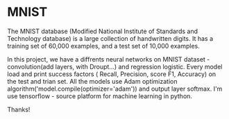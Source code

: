 # MNIST
The MNIST database (Modified National Institute of Standards and Technology database) is a large collection of handwritten digits.
It has a training set of 60,000 examples, and a test set of 10,000 examples.

In this project, we have a diffrents neural networks on MNIST dataset - convolution(add layers, with Droupt...) and regression logistic.
Every model load and print success factors ( Recall, Precision, score F1, Accuracy) on the test and trian set.
All the models use Adam optimization algorithm('model.compile(optimizer='adam')) and output layer softmax.
I'm use tensorflow - source platform for machine learning in python.

Thanks!
